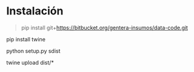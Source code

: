 # Instalación

> pip install git+https://bitbucket.org/gentera-insumos/data-code.git

pip install twine

python setup.py sdist

twine upload dist/* 